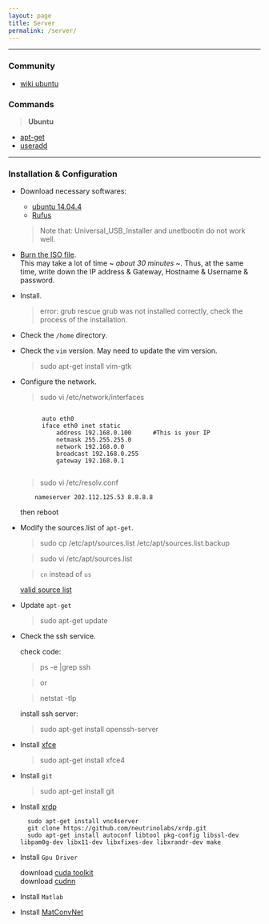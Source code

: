 ```yaml
---
layout: page
title: Server
permalink: /server/
---
```



------

### Community

* [wiki ubuntu](http://wiki.ubuntu.org.cn/%E9%A6%96%E9%A1%B5)

### Commands

> **Ubuntu**  

* [apt-get](http://jingyan.baidu.com/article/22a299b51648e09e19376ae7.html)  
* [useradd](http://jingyan.baidu.com/article/9158e00041e0b5a255122856.html)  

------

### Installation & Configuration

* Download necessary softwares:  
    * [ubuntu 14.04.4](http://mirrors.163.com/ubuntu-releases/14.04.4/ubuntu-14.04.4-server-amd64.iso)
    * [Rufus](https://rufus.akeo.ie/)  

    > Note that: Universal_USB_Installer and unetbootin do not work well.

* [Burn the ISO file](http://www.ubuntu.com/download/desktop/create-a-usb-stick-on-windows).  
    This may take a lot of time ~ *about 30 minutes* ~. Thus, at the same time, write down the IP address & Gateway, Hostname & Username & password.

* Install.  

    > error: grub rescue
    > grub was not installed correctly, check the process of the installation.

* Check the `/home` directory.  

* Check the `vim` version. May need to update the vim version.  

    > sudo apt-get install vim-gtk

* Configure the network.  

    > sudo vi /etc/network/interfaces  
	

    <code>
		auto eth0  
		iface eth0 inet static 
	  		address 192.168.0.100      #This is your IP 
      		netmask 255.255.255.0 
      		network 192.168.0.0 
      		broadcast 192.168.0.255 
      		gateway 192.168.0.1 
    </code>


    > sudo vi /etc/resolv.conf 
    
    ```
    	nameserver 202.112.125.53 8.8.8.8 
    ```

    then reboot

* Modify the sources.list of `apt-get`.  

    > sudo cp /etc/apt/sources.list /etc/apt/sources.list.backup

    > sudo vi /etc/apt/sources.list

    > `cn` instead of `us`

    [valid source list](http://wiki.ubuntu.org.cn/%E6%BA%90%E5%88%97%E8%A1%A8)

* Update `apt-get`  

    > sudo apt-get update

* Check the ssh service.  

    check code:

    > ps -e |grep ssh

    > or

    > netstat -tlp

    install ssh server:

    > sudo apt-get install openssh-server

* Install [xfce](http://www.xfce.org/)  

    > sudo apt-get install xfce4

* Install `git`  

    > sudo apt-get install git

* Install [xrdp](http://www.xrdp.org/)  

   		sudo apt-get install vnc4server  
    	git clone https://github.com/neutrinolabs/xrdp.git  
    	sudo apt-get install autoconf libtool pkg-config libssl-dev libpam0g-dev libx11-dev libxfixes-dev libxrandr-dev make  


* Install `Gpu Driver`

    download [cuda toolkit](https://developer.nvidia.com/cuda-downloads)  
    download [cudnn]()  


* Install `Matlab`

* Install [MatConvNet](http://www.vlfeat.org/matconvnet/)